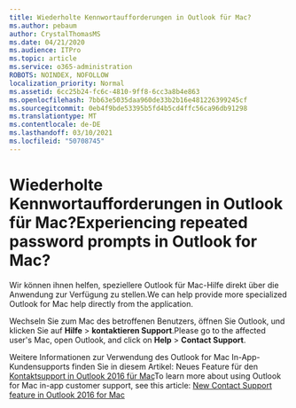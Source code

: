 ```yaml
---
title: Wiederholte Kennwortaufforderungen in Outlook für Mac?
ms.author: pebaum
author: CrystalThomasMS
ms.date: 04/21/2020
ms.audience: ITPro
ms.topic: article
ms.service: o365-administration
ROBOTS: NOINDEX, NOFOLLOW
localization_priority: Normal
ms.assetid: 6cc25b24-fc6c-4810-9ff8-6cc3a8b4e863
ms.openlocfilehash: 7bb63e5035daa960de33b2b16e481226399245cf
ms.sourcegitcommit: 0eb4f9bde53395b5fd4b5cd4ffc56ca96db91298
ms.translationtype: MT
ms.contentlocale: de-DE
ms.lasthandoff: 03/10/2021
ms.locfileid: "50708745"
---
```

# <a name="experiencing-repeated-password-prompts-in-outlook-for-mac"></a><span data-ttu-id="7bdb9-102">Wiederholte Kennwortaufforderungen in Outlook für Mac?</span><span class="sxs-lookup"><span data-stu-id="7bdb9-102">Experiencing repeated password prompts in Outlook for Mac?</span></span>

<span data-ttu-id="7bdb9-103">Wir können ihnen helfen, speziellere Outlook für Mac-Hilfe direkt über die Anwendung zur Verfügung zu stellen.</span><span class="sxs-lookup"><span data-stu-id="7bdb9-103">We can help provide more specialized Outlook for Mac help directly from the application.</span></span>
  
<span data-ttu-id="7bdb9-104">Wechseln Sie zum Mac des betroffenen Benutzers, öffnen Sie Outlook, und klicken Sie auf **Hilfe** \> **kontaktieren Support**.</span><span class="sxs-lookup"><span data-stu-id="7bdb9-104">Please go to the affected user's Mac, open Outlook, and click on **Help** \> **Contact Support**.</span></span>
  
<span data-ttu-id="7bdb9-105">Weitere Informationen zur Verwendung des Outlook for Mac In-App-Kundensupports finden Sie in diesem Artikel: Neues Feature für den [Kontaktsupport in Outlook 2016 für Mac](https://answers.microsoft.com/msoffice/forum/msoffice_outlook-mso_mac-mso_mac2016/new-contact-support-feature-in-outlook-2016-for/d4fc21c4-25e2-4e10-b943-1fba6542b517)</span><span class="sxs-lookup"><span data-stu-id="7bdb9-105">To learn more about using Outlook for Mac in-app customer support, see this article: [New Contact Support feature in Outlook 2016 for Mac](https://answers.microsoft.com/msoffice/forum/msoffice_outlook-mso_mac-mso_mac2016/new-contact-support-feature-in-outlook-2016-for/d4fc21c4-25e2-4e10-b943-1fba6542b517)</span></span>
  

